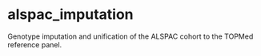 # alspac_imputation
Genotype imputation and unification of the ALSPAC cohort to the TOPMed reference panel.
